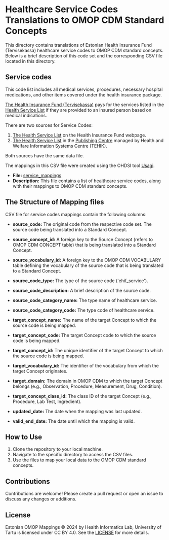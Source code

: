 # Healthcare Service Codes Translations to OMOP CDM Standard Concepts

This directory contains translations of Estonian Health Insurance Fund (Tervisekassa) healthcare service codes to OMOP CDM standard concepts.  
Below is a brief description of this code set and the corresponding CSV file located in this directory.

## Service codes
This code list includes all medical services, procedures, necessary hospital medications, and other items covered 
under the health insurance package. 

[The Health Insurance Fund (Tervisekassa)](https://www.tervisekassa.ee/) pays for the services listed in 
the [Health Service List](https://www.tervisekassa.ee/partnerile/raviasutusele/tervishoiuteenuste-loetelu) 
if they are provided to an insured person based on medical indications.


There are two sources for Service Codes:
1. [The Health Service List](https://www.tervisekassa.ee/partnerile/raviasutusele/tervishoiuteenuste-loetelu) on the Health Insurance Fund webpage.
2. [The Health Service List](http://pub.e-tervis.ee/classifications/Haigekassa%20hinnakiri) in the [Publishing Centre](https://pub.e-tervis.ee/classifications) managed by Health and Welfare Information Systems Centre (TEHIK).

Both sources have the same data file.

The mappings in this CSV file were created using the OHDSI tool [Usagi](https://ohdsi.github.io/Usagi/). 


- **File:** [service_mappings](service_mappings.csv)
- **Description:** This file contains a list of healthcare service codes, along with their mappings to OMOP CDM standard concepts. 


## The Structure of Mapping files

CSV file for service codes mappings contain the following columns:

- **source_code:** The original code from the respective code set. The source code being translated into a Standard Concept. 
- **source_concept_id:** A foreign key to the Source Concept (refers to OMOP CDM CONCEPT table) that is being translated into a Standard Concept. 
- **source_vocabulary_id:** A foreign key to the OMOP CDM VOCABULARY table defining the vocabulary of the source code that is being translated to a Standard Concept. 
- **source_code_type:** The type of the source code ('ehif_service').
- **source_code_description:** A brief description of the source code.
- **source_code_category_name:** The type name of healthcare service.
- **source_code_category_code:** The type code of healthcare service.


- **target_concept_name:** The name of the target Concept to which the source code is being mapped. 
- **target_concept_code:** The target Concept code to which the source code is being mapped. 
- **target_concept_id:** The unique identifier of the target Concept to which the source code is being mapped. 
- **target_vocabulary_id:** The identifier of the vocabulary from which the target Concept originates.
- **target_domain:** The domain in OMOP CDM to which the target Concept belongs (e.g., Observation, Procedure, Measurement, Drug, Condition).
- **target_concept_class_id:** The class ID of the target Concept (e.g., Procedure, Lab Test, Ingredient).


- **updated_date:** The date when the mapping was last updated.
- **valid_end_date:** The date until which the mapping is valid.


## How to Use
1. Clone the repository to your local machine.
2. Navigate to the specific directory to access the CSV files.
3. Use the files to map your local data to the OMOP CDM standard concepts.

## Contributions
Contributions are welcome! Please create a pull request or open an issue to discuss any changes or additions.

## License
Estonian OMOP Mappings © 2024 by Health Informatics Lab, University of Tartu is licensed under CC BY 4.0. See the [LICENSE](../LICENSE.txt) for more details.




